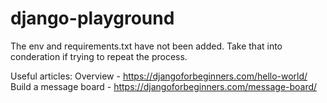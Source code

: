# django-playground

The env and requirements.txt have not been added. Take that into conderation if trying to repeat the process.

Useful articles:
Overview - https://djangoforbeginners.com/hello-world/
Build a message board - https://djangoforbeginners.com/message-board/
